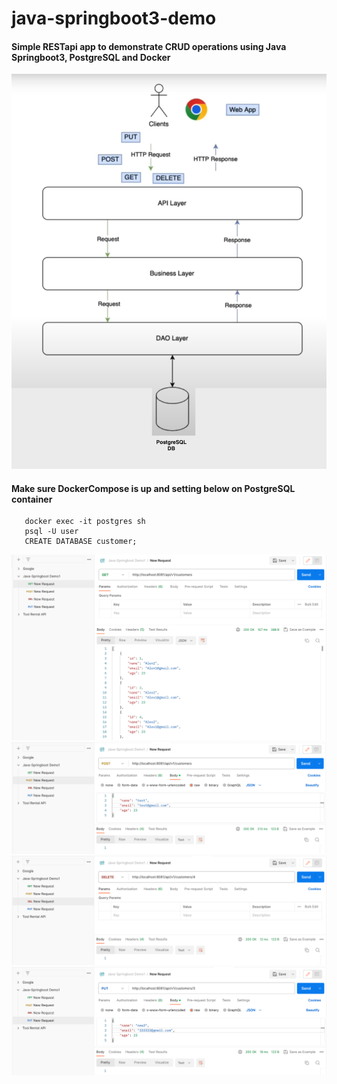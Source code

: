 # java-springboot3-demo

#### Simple RESTapi app to demonstrate CRUD operations using Java Springboot3, PostgreSQL and Docker

![img.png](img.png)

#### Make sure DockerCompose is up and setting below on PostgreSQL container
```
   docker exec -it postgres sh
   psql -U user
   CREATE DATABASE customer;
```

![img_4.png](img_4.png)
![img_7.png](img_7.png)
![img_9.png](img_9.png)
![img_10.png](img_10.png)